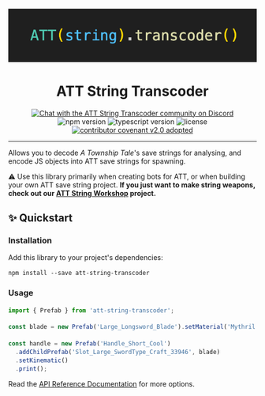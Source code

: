 <p align="center">
  <img src="./att-string-transcoder.png" alt="ATT String Transcoder" />
</p>

<h1 align="center">ATT String Transcoder</h1>

<p align="center">
  <a href="https://discord.gg/XXCMeHvff7" target="_blank"><img alt="Chat with the ATT String Transcoder community on Discord" src="https://img.shields.io/discord/1130738357496979497?style=for-the-badge" /></a>
  <img alt="npm version" src="https://img.shields.io/npm/v/att-string-transcoder?style=for-the-badge" />
  <img alt="typescript version" src="https://img.shields.io/npm/dependency-version/att-string-transcoder/dev/typescript?style=for-the-badge">
  <img alt="license" src="https://img.shields.io/npm/l/att-string-transcoder?style=for-the-badge" />
  <a href="CODE-OF-CONDUCT.md"><img alt="contributor covenant v2.0 adopted" src="https://img.shields.io/badge/Contributor%20Covenant-v2.0%20adopted-ff69b4.svg?style=for-the-badge" /></a>
</p>

---

Allows you to decode _A Township Tale_'s save strings for analysing, and encode JS objects into ATT save strings for spawning.

⚠️ Use this library primarily when creating bots for ATT, or when building your own ATT save string project. **If you just want to make string weapons, check out our [ATT String Workshop](https://github.com/mdingena/att-string-workshop) project.**

## :sparkles: Quickstart

### Installation

Add this library to your project's dependencies:

```shell
npm install --save att-string-transcoder
```

### Usage

```ts
import { Prefab } from 'att-string-transcoder';

const blade = new Prefab('Large_Longsword_Blade').setMaterial('Mythril');

const handle = new Prefab('Handle_Short_Cool')
  .addChildPrefab('Slot_Large_SwordType_Craft_33946', blade)
  .setKinematic()
  .print();
```

Read the [API Reference Documentation](docs/README.md) for more options.
